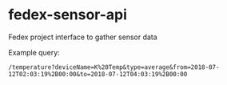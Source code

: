 # fedex-sensor-api
Fedex project interface to gather sensor data

Example query:

`/temperature?deviceName=K%20Temp&type=average&from=2018-07-12T02:03:19%2B00:00&to=2018-07-12T04:03:19%2B00:00`